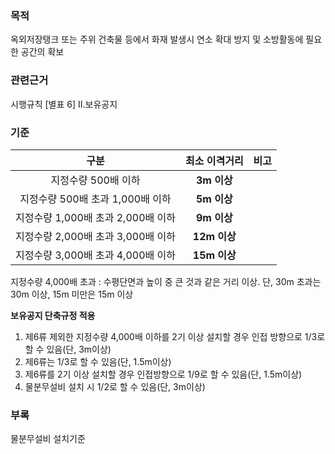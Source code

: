 ### 목적
옥외저장탱크 또는 주위 건축물 등에서 화재 발생시 연소 확대 방지 및 소방활동에 필요한 공간의 확보

### 관련근거
시행규칙 [별표 6] II.보유공지

### 기준
| 구분 | 최소 이격거리 | 비고 |
|:----:|:-------:|:----:|
| 지정수량 500배 이하 | **3m 이상** |  |
| 지정수량 500배 초과 1,000배 이하 | **5m 이상** |  |
| 지정수량 1,000배 초과 2,000배 이하 | **9m 이상** |  |
| 지정수량 2,000배 초과 3,000배 이하 | **12m 이상** |  |
| 지정수량 3,000배 초과 4,000배 이하 | **15m 이상** |  |

지정수량 4,000배 초과 : 수평단면과 높이 중 큰 것과 같은 거리 이상. 단, 30m 초과는 30m 이상, 15m 미만은 15m 이상

**보유공지 단축규정 적용**

1. 제6류 제외한 지정수량 4,000배 이하를 2기 이상 설치할 경우 인접 방향으로 1/3로 할 수 있음(단, 3m이상)
2. 제6류는 1/3로 할 수 있음(단, 1.5m이상)
3. 제6류를 2기 이상 설치할 경우 인접방향으로 1/9로 할 수 있음(단, 1.5m이상)
4. 물분무설비 설치 시 1/2로 할 수 있음(단, 3m이상)

### 부록
물분무설비 설치기준